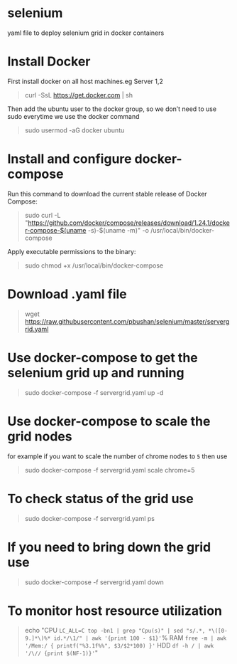 # selenium
yaml file to deploy selenium grid in docker containers

# Install Docker 
First install docker on all host machines.eg Server 1,2
> curl -SsL https://get.docker.com | sh

Then add the ubuntu user to the docker group, so we don’t need to use sudo everytime we use the docker command
> sudo usermod -aG docker ubuntu

# Install and configure docker-compose
Run this command to download the current stable release of Docker Compose:
> sudo curl -L "https://github.com/docker/compose/releases/download/1.24.1/docker-compose-$(uname -s)-$(uname -m)" -o /usr/local/bin/docker-compose

Apply executable permissions to the binary:
> sudo chmod +x /usr/local/bin/docker-compose

# Download .yaml file
> wget https://raw.githubusercontent.com/pbushan/selenium/master/servergrid.yaml

# Use docker-compose to get the selenium grid up and running
> sudo docker-compose -f servergrid.yaml up -d

# Use docker-compose to scale the grid nodes
for example if you want to scale the number of chrome nodes to `5` then use
> sudo docker-compose -f servergrid.yaml scale chrome=5

# To check status of the grid use
> sudo docker-compose -f servergrid.yaml ps

# If you need to bring down the grid use
> sudo docker-compose -f servergrid.yaml down

# To monitor host resource utilization
> echo "CPU `LC_ALL=C top -bn1 | grep "Cpu(s)" | sed "s/.*, *\([0-9.]*\)%* id.*/\1/" | awk '{print 100 - $1}'`% RAM `free -m | awk '/Mem:/ { printf("%3.1f%%", $3/$2*100) }'` HDD `df -h / | awk '/\// {print $(NF-1)}'`"
